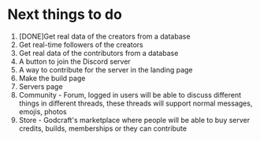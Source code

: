 # Next things to do

1. [DONE]Get real data of the creators from a database
2. Get real-time followers of the creators
3. Get real data of the contributors from a database
4. A button to join the Discord server
5. A way to contribute for the server in the landing page
6. Make the build page
7. Servers page
8. Community - Forum, logged in users will be able to discuss different things in different threads, these threads will support normal messages, emojis, photos
9. Store - Godcraft's marketplace where people will be able to buy server credits, builds, memberships or they can contribute
